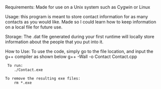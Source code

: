 Requirements: Made for use on a Unix system such as Cygwin or Linux 

Usage: this program is meant to store contact information for as many contacts as you would like. Made so I could learn how to keep information on a local file for future use.

Storage: The .dat file generated during your first runtime will locally store information about the people that you put into it.

How to Use: To use the code, simply go to the file location, and input the g++ compiler as shown below
     g++ -Wall -o Contact Contact.cpp
     
     To run:
        ./Contact.exe

    To remove the resulting exe files:
        rm *.exe
